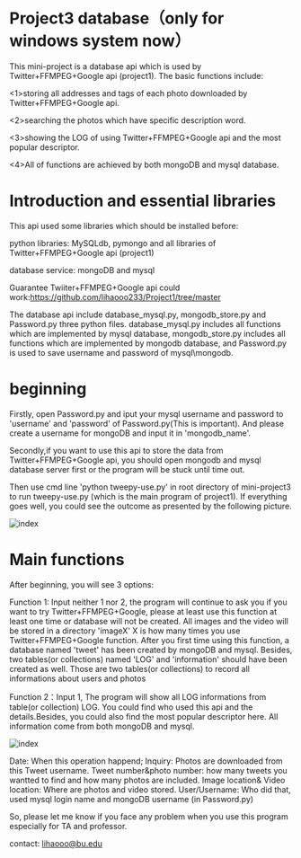 # Project3 database（only for windows system now）
This mini-project is a database api which is used by Twitter+FFMPEG+Google api (project1).
The basic functions include:

<1>storing all addresses and tags of each photo downloaded by Twitter+FFMPEG+Google api.

<2>searching the photos which have specific description word. 

<3>showing the LOG of using Twitter+FFMPEG+Google api and the most popular descriptor.

<4>All of functions are achieved by both  mongoDB and mysql database.

# Introduction and essential libraries
This api used some libraries which should be installed before:

python libraries: MySQLdb, pymongo and all libraries of Twitter+FFMPEG+Google api (project1)

database service: mongoDB and mysql

Guarantee Twiiter+FFMPEG+Google api could work:https://github.com/lihaooo233/Project1/tree/master

The database api include database_mysql.py, mongodb_store.py and Password.py three python files. database_mysql.py includes all functions which are implemented by mysql database, mongodb_store.py includes all functions which are implemented by mongodb database, and Password.py is used to save username and password of mysql\mongodb.

# beginning
Firstly, open Password.py and iput your mysql username and password to 'username' and 'password' of Password.py(This is important). And please create a username for mongoDB and input it in 'mongodb_name'.

Secondly,if you want to use this api to store the data from Twitter+FFMPEG+Google api, you should open mongodb and mysql database server first or the program will be stuck until time out.

Then use cmd line 'python tweepy-use.py' in root directory of mini-project3 to run tweepy-use.py (which is the main program of project1). If everything goes well, you could see the outcome as presented by the following picture.

![index](https://github.com/lihaooo233/Project1/blob/database/pictures/picture1.jpg)


# Main functions

After beginning, you will see 3 options:

Function 1: Input neither 1 nor 2, the program will continue to ask you if you want to try Twitter+FFMPEG+Google, please at least use this function at least one time or database will not be created. All images and the video will be stored in a directory 'imageX' X is how many times you use Twitter+FFMPEG+Google function. After you first time using this function, a database named 'tweet' has been created by mongoDB and mysql. Besides, two tables(or collections) named 'LOG' and 'information' should have been created as well. Those are two tables(or collections) to record all informations about users and photos

Function 2：Input 1, The program will show all LOG informations from table(or collection) LOG. You could find who used this api and the details.Besides, you could also find the most popular descriptor here. All information come from both mongoDB and mysql.

![index](https://github.com/lihaooo233/Project1/blob/database/pictures/picture3.jpg)


Date: When this operation happend;
Inquiry: Photos are downloaded from this Tweet username.
Tweet number&photo number: how many tweets you wantted to find and how many photos are included.
Image location& Video location: Where are photos and video stored.
User/Username: Who did that, used mysql login name and mongoDB username (in Password.py)




So, please let me know if you face any problem when you use this program especially for TA and professor.

contact: lihaooo@bu.edu
